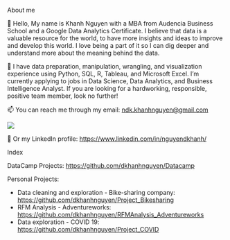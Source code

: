About me

👋 Hello, My name is Khanh Nguyen with a MBA from Audencia Business School and a Google Data Analytics Certificate. I believe that data is a valuable resource for the world, to have more insights and ideas to improve and develop this world. I love being a part of it so I can dig deeper and understand more about the meaning behind the data.

👀 I have data preparation, manipulation, wrangling, and visualization experience using Python, SQL, R, Tableau, and Microsoft Excel. I’m currently applying to jobs in Data Science, Data Analytics, and Business Intelligence Analyst. If you are looking for a hardworking, responsible, positive team member, look no further!

📫 You can reach me through my email: ndk.khanhnguyen@gmail.com 

<img src="{	https://img.shields.io/badge/Gmail-D14836?style=for-the-badge&logo=gmail&logoColor=white}" />

🔭 Or my LinkedIn profile: https://www.linkedin.com/in/nguyendkhanh/

  Index

 DataCamp Projects: https://github.com/dkhanhnguyen/Datacamp

 Personal Projects:
  + Data cleaning and exploration - Bike-sharing company: https://github.com/dkhanhnguyen/Project_Bikesharing
  + RFM Analysis - Adventureworks: https://github.com/dkhanhnguyen/RFMAnalysis_Adventureworks
  + Data exploration - COVID 19: https://github.com/dkhanhnguyen/Project_COVID
